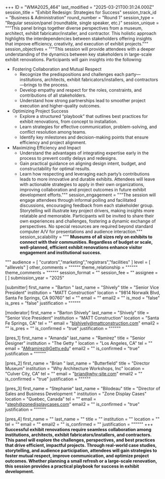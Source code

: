 +++
ID = "WMA2025_464"
last_modified = "2025-03-21T00:31:24.000Z"
session_title = "Exhibit Redesign: Strategies for Success"
session_track_id = "Business & Administration"
round_number = "Round 1"
session_type = "Regular session/panel (roundtable, single speaker, etc.)"
session_unique = """This panel brings together diverse perspectives from a museum, architect, exhibit fabricator/installer, and contractor. This holistic approach highlights the interdependencies between stakeholders offering insights that improve efficiency, creativity, and execution of exhibit projects."""
session_objectives = """This session will provide attendees with a deeper understanding of the dynamics between key stakeholders in large-scale exhibit renovations. Participants will gain insights into the following:
- Fostering Collaboration and Mutual Respect
    - Recognize the predispositions and challenges each party—institutions, architects, exhibit fabricators/installers, and contractors—brings to the process.
    - Develop empathy and respect for the roles, constraints, and contributions of all stakeholders.
    - Understand how strong partnerships lead to smoother project execution and higher-quality outcomes.
- Optimizing Project Success
    - Explore a structured “playbook” that outlines best practices for exhibit renovations, from concept to installation.
    - Learn strategies for effective communication, problem-solving, and conflict resolution among teams.
    - Identify key milestones and decision-making points that ensure efficiency and project alignment.
- Maximizing Efficiency and Impact
    - Understand the advantages of integrating expertise early in the process to prevent costly delays and redesigns.
    - Gain practical guidance on aligning design intent, budget, and constructability for optimal results.
    - Learn how respecting and leveraging each party’s contributions leads to more innovative and durable exhibits.
Attendees will leave with actionable strategies to apply in their own organizations, improving collaboration and project outcomes in future exhibit development efforts."""
session_engagement = """The session will engage attendees through informal polling and facilitated discussions, encouraging feedback from each stakeholder group. Storytelling will illustrate key project drivers, making insights more relatable and memorable. Participants will be invited to share their own experiences and challenges, fostering a dynamic exchange of perspectives. No special resources are required beyond standard computer A/V for presentations and audience interaction."""
session_scalability = """  **Museums of all sizes rely on exhibits to connect with their communities. Regardless of budget or scale, well-planned, efficient exhibit renovations enhance visitor engagement and institutional success.**
  
"""
audience = [ "curators","marketing","registrars","facilities" ]
level = [ "alllevels" ]
other_comments = """"""
theme_relationship = """"""
theme_comments = """"""
session_format = ""
session_fee = ""
assignee = [  ]
submission_year = "2025"

[submitter]
first_name = "Barton "
last_name = "Shively"
title = "Senior Vice President"
institution = "MATT Construction"
location = "9814 Norwalk Blvd, Santa Fe Springs, CA 90760"
tel = ""
email = ""
email2 = ""
is_mod = "false"
is_pres = "false"
justification = """"""

[moderator]
first_name = "Barton Shively"
last_name = "Shively"
title = "Senior Vice President"
institution = "MATT Construction"
location = "Santa Fe Springs, CA"
tel = ""
email = "blshively@mattconstruction.com"
email2 = ""
is_pres = ""
is_confirmed = "true"
justification = """"""

[pres_1]
first_name = "Amanda"
last_name = "Ramirez"
title = "Senior Designer"
institution = "The Getty "
location = "Los Angeles, CA"
tel = ""
email = "AMramirez@Getty.edu"
email2 = ""
is_confirmed = "true"
justification = """"""

[pres_2]
first_name = "Brian "
last_name = "Butterfield"
title = "Director Museum"
institution = "Why Architecture Workshops, Inc"
location = "Culver City, CA"
tel = ""
email = "brian@why-site.com"
email2 = ""
is_confirmed = "true"
justification = """"""

[pres_3]
first_name = "Stephanie"
last_name = "Bilodeau"
title = "Director of Sales and Business Development  "
institution = "Zone Display Cases"
location = "Quebec, Canada"
tel = ""
email = "steph@zonedisplaycases.com"
email2 = ""
is_confirmed = "true"
justification = """"""

[pres_4]
first_name = ""
last_name = ""
title = ""
institution = ""
location = ""
tel = ""
email = ""
email2 = ""
is_confirmed = ""
justification = """"""
+++
**Successful exhibit renovations require seamless collaboration among institutions, architects, exhibit fabricators/installers, and contractors. This panel will explore the challenges, perspectives, and best practices that drive efficient, impactful projects. Through real-world case studies, storytelling, and audience participation, attendees will gain strategies to foster mutual respect, improve communication, and optimize project outcomes. Whether planning a small refresh or a large-scale renovation, this session provides a practical playbook for success in exhibit development.**
